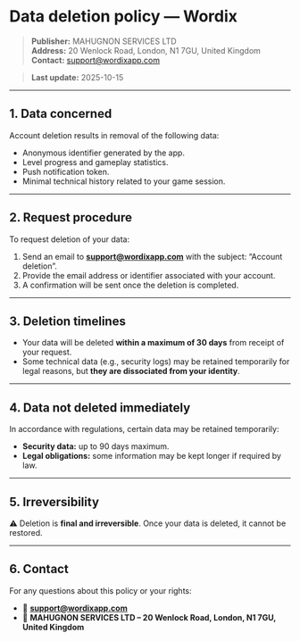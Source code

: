 # Data deletion policy — Wordix

> **Publisher:** MAHUGNON SERVICES LTD  
> **Address:** 20 Wenlock Road, London, N1 7GU, United Kingdom  
> **Contact:** support@wordixapp.com

> **Last update:** 2025-10-15

---

## 1. Data concerned

Account deletion results in removal of the following data:
- Anonymous identifier generated by the app.
- Level progress and gameplay statistics.
- Push notification token.
- Minimal technical history related to your game session.

---

## 2. Request procedure

To request deletion of your data:
1. Send an email to **support@wordixapp.com** with the subject: “Account deletion”.
2. Provide the email address or identifier associated with your account.
3. A confirmation will be sent once the deletion is completed.

---

## 3. Deletion timelines

- Your data will be deleted **within a maximum of 30 days** from receipt of your request.
- Some technical data (e.g., security logs) may be retained temporarily for legal reasons, but **they are dissociated from your identity**.

---

## 4. Data not deleted immediately

In accordance with regulations, certain data may be retained temporarily:
- **Security data:** up to 90 days maximum.
- **Legal obligations:** some information may be kept longer if required by law.

---

## 5. Irreversibility

⚠️ Deletion is **final and irreversible**. Once your data is deleted, it cannot be restored.

---

## 6. Contact

For any questions about this policy or your rights:
- 📧 **support@wordixapp.com**
- 🏢 **MAHUGNON SERVICES LTD – 20 Wenlock Road, London, N1 7GU, United Kingdom**
